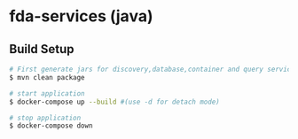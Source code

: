 # fda-services (java)

## Build Setup

```bash
# First generate jars for discovery,database,container and query services
$ mvn clean package

# start application
$ docker-compose up --build #(use -d for detach mode)

# stop application
$ docker-compose down
```